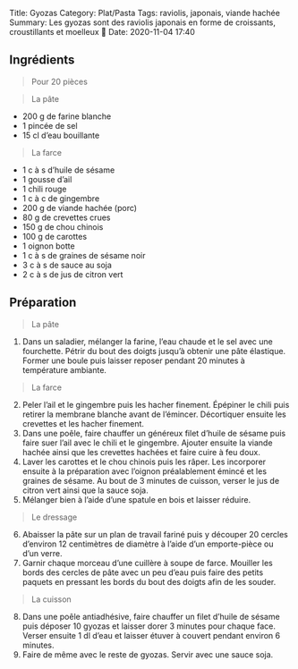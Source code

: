 Title: Gyozas
Category: Plat/Pasta
Tags: raviolis, japonais, viande hachée
Summary: Les gyozas sont des raviolis japonais en forme de croissants, croustillants et moelleux 🥟
Date:  2020-11-04 17:40

## Ingrédients
> Pour 20 pièces

> La pâte

- 200 g de farine blanche
- 1 pincée de sel
- 15 cl d’eau bouillante

> La farce

- 1 c à s d’huile de sésame 
- 1 gousse d’ail 
- 1 chili rouge 
- 1 c à c de gingembre 
- 200 g de viande hachée (porc)
- 80 g de crevettes crues 
- 150 g de chou chinois 
- 100 g de carottes 
- 1 oignon botte 
- 1 c à s de graines de sésame noir
- 3 c à s de sauce au soja
- 2 c à s de jus de citron vert

## Préparation
> La pâte

1. Dans un saladier, mélanger la farine, l’eau chaude et le sel avec une fourchette. Pétrir du bout des doigts jusqu’à obtenir une pâte élastique. Former une boule puis laisser reposer pendant 20 minutes à température ambiante.

> La farce

2. Peler l’ail et le gingembre puis les hacher finement. Épépiner le chili puis retirer la membrane blanche avant de l’émincer. Décortiquer ensuite les crevettes et les hacher finement.
3. Dans une poêle, faire chauffer un généreux filet d’huile de sésame puis faire suer l’ail avec le chili et le gingembre. Ajouter ensuite la viande hachée ainsi que les crevettes hachées et faire cuire à feu doux.
4. Laver les carottes et le chou chinois puis les râper. Les incorporer ensuite à la préparation avec l’oignon préalablement émincé et les graines de sésame. Au bout de 3 minutes de cuisson, verser le jus de citron vert ainsi que la sauce soja.
5. Mélanger bien à l’aide d’une spatule en bois et laisser réduire.

> Le dressage

6. Abaisser la pâte sur un plan de travail fariné puis y découper 20 cercles d’environ 12 centimètres de diamètre à l’aide d’un emporte-pièce ou d’un verre.
7. Garnir chaque morceau d’une cuillère à soupe de farce. Mouiller les bords des cercles de pâte avec un peu d’eau puis faire des petits paquets en pressant les bords du bout des doigts afin de les souder.

> La cuisson

8. Dans une poêle antiadhésive, faire chauffer un filet d’huile de sésame puis déposer 10 gyozas et laisser dorer 3 minutes pour chaque face. Verser ensuite 1 dl d’eau et laisser étuver à couvert pendant environ 6 minutes.
9. Faire de même avec le reste de gyozas. Servir avec une sauce soja.
